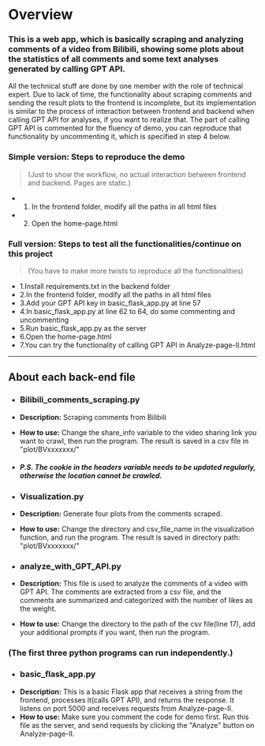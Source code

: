 # Overview

### This is a web app, which is basically scraping and analyzing comments of a video from Bilibili, showing some plots about the statistics of all comments and some text analyses generated by calling GPT API.

All the technical stuff are done by one member with the role of technical expert. Due to lack of time, the functionality about scraping comments and sending the result plots to the frontend is incomplete, but its implementation is similar to the process of interaction between frontend and backend when calling GPT API for analyses, if you want to realize that.
The part of calling GPT API is commented for the fluency of demo, you can reproduce that functionality by uncommenting it, which is specified in step 4 below.


### Simple version: Steps to reproduce the demo 
>(Just to show the workflow, no actual interaction between frontend and backend. Pages are static.)
- 1. In the frontend folder, modify all the paths in all html files 
- 2. Open the home-page.html


### Full version: Steps to test all the functionalities/continue on this project
>(You have to make more twists to reproduce all the functionalities)
- 1.Install requirements.txt in the backend folder
- 2.In the frontend folder, modify all the paths in all html files 
- 3.Add your GPT API key in basic_flask_app.py at line 57
- 4.In basic_flask_app.py at line 62 to 64, do some commenting and uncommenting
- 5.Run basic_flask_app.py as the server
- 6.Open the home-page.html
- 7.You can try the functionality of calling GPT API in Analyze-page-II.html


---
## About each back-end file
- ### Bilibili_comments_scraping.py
- **Description:** Scraping comments from Bilibili
- **How to use:** Change the share_info variable to the video sharing link you want to crawl, then run the program. The result is saved in a csv file in "plot/BVxxxxxxx/"
- ##### P.S. The cookie in the headers variable needs to be updated regularly, otherwise the location cannot be crawled.




- ### Visualization.py
- **Description:** Generate four plots from the comments scraped.
- **How to use:** Change the directory and csv_file_name in the visualization function, and run the program. The result is saved in directory path: "plot/BVxxxxxxx/"

- ### analyze_with_GPT_API.py
- **Description:** This file is used to analyze the comments of a video with GPT API. The comments are extracted from a csv file, and the comments are summarized and categorized with the number of likes as the weight.
- **How to use:** Change the directory to the path of the csv file(line 17), add your additional prompts if you want, then run the program.

### (The first three python programs can run independently.)

- ### basic_flask_app.py
- **Description:**  This is a basic Flask app that receives a string from the frontend, processes it(calls GPT API), and returns the response. It listens on port 5000 and receives requests from Analyze-page-II.
- **How to use:** Make sure you comment the code for demo first. Run this file as the server, and send requests by clicking the "Analyze" button on Analyze-page-II.




